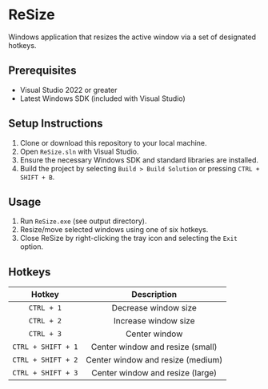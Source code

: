 # ReSize

Windows application that resizes the active window via a set of designated hotkeys.

## Prerequisites

- Visual Studio 2022 or greater
- Latest Windows SDK (included with Visual Studio)

## Setup Instructions

1. Clone or download this repository to your local machine.
2. Open `ReSize.sln` with Visual Studio.
3. Ensure the necessary Windows SDK and standard libraries are installed.
4. Build the project by selecting `Build > Build Solution` or pressing `CTRL + SHIFT + B`.

## Usage

1. Run `ReSize.exe` (see output directory).
2. Resize/move selected windows using one of six hotkeys.
3. Close ReSize by right-clicking the tray icon and selecting the `Exit` option.

## Hotkeys

| Hotkey                | Description                           |
| :----:                | :----:                                |
| `CTRL + 1`            | Decrease window size                  |
| `CTRL + 2`            | Increase window size                  |
| `CTRL + 3`            | Center window                         |
| `CTRL + SHIFT + 1`    | Center window and resize (small)      |
| `CTRL + SHIFT + 2`    | Center window and resize (medium)     |
| `CTRL + SHIFT + 3`    | Center window and resize (large)      |
